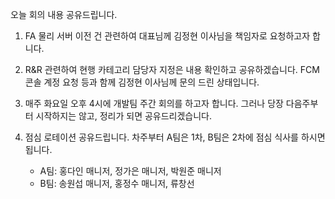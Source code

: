 오늘 회의 내용 공유드립니다.

1. FA 물리 서버 이전 건 관련하여 대표님께 김정현 이사님을 책임자로 요청하고자 합니다.

2. R&R 관련하여 현행 카테고리 담당자 지정은 내용 확인하고 공유하겠습니다. FCM 콘솔 계정 요청 등과 함께 김정현 이사님께 문의 드린 상태입니다.

3. 매주 화요일 오후 4시에 개발팀 주간 회의를 하고자 합니다. 그러나 당장 다음주부터 시작하지는 않고, 정리가 되면 공유드리겠습니다.

4. 점심 로테이션 공유드립니다. 차주부터 A팀은 1차, B팀은 2차에 점심 식사를 하시면 됩니다. 
	- A팀: 홍다인 매니저, 정가은 매니저, 박원준 매니저
	- B팀: 송원섭 매니저, 홍정수 매니저, 류창선